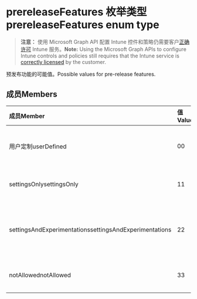# <a name="prereleasefeatures-enum-type"></a><span data-ttu-id="2ed17-101">prereleaseFeatures 枚举类型</span><span class="sxs-lookup"><span data-stu-id="2ed17-101">prereleaseFeatures enum type</span></span>

> <span data-ttu-id="2ed17-102">**注意：** 使用 Microsoft Graph API 配置 Intune 控件和策略仍需要客户[正确许可](https://go.microsoft.com/fwlink/?linkid=839381) Intune 服务。</span><span class="sxs-lookup"><span data-stu-id="2ed17-102">**Note:** Using the Microsoft Graph APIs to configure Intune controls and policies still requires that the Intune service is [correctly licensed](https://go.microsoft.com/fwlink/?linkid=839381) by the customer.</span></span>

<span data-ttu-id="2ed17-103">预发布功能的可能值。</span><span class="sxs-lookup"><span data-stu-id="2ed17-103">Possible values for pre-release features.</span></span>
## <a name="members"></a><span data-ttu-id="2ed17-104">成员</span><span class="sxs-lookup"><span data-stu-id="2ed17-104">Members</span></span>
|<span data-ttu-id="2ed17-105">成员</span><span class="sxs-lookup"><span data-stu-id="2ed17-105">Member</span></span>|<span data-ttu-id="2ed17-106">值</span><span class="sxs-lookup"><span data-stu-id="2ed17-106">Value</span></span>|<span data-ttu-id="2ed17-107">说明</span><span class="sxs-lookup"><span data-stu-id="2ed17-107">Description</span></span>|
|:---|:---|:---|
|<span data-ttu-id="2ed17-108">用户定制</span><span class="sxs-lookup"><span data-stu-id="2ed17-108">userDefined</span></span>|<span data-ttu-id="2ed17-109">0</span><span class="sxs-lookup"><span data-stu-id="2ed17-109">0</span></span>|<span data-ttu-id="2ed17-110">用户定义，默认值、 没有用途。</span><span class="sxs-lookup"><span data-stu-id="2ed17-110">User Defined, default value, no intent.</span></span>|
|<span data-ttu-id="2ed17-111">settingsOnly</span><span class="sxs-lookup"><span data-stu-id="2ed17-111">settingsOnly</span></span>|<span data-ttu-id="2ed17-112">1</span><span class="sxs-lookup"><span data-stu-id="2ed17-112">1</span></span>|<span data-ttu-id="2ed17-113">设置仅预发布功能。</span><span class="sxs-lookup"><span data-stu-id="2ed17-113">Settings only pre-release features.</span></span>|
|<span data-ttu-id="2ed17-114">settingsAndExperimentations</span><span class="sxs-lookup"><span data-stu-id="2ed17-114">settingsAndExperimentations</span></span>|<span data-ttu-id="2ed17-115">2</span><span class="sxs-lookup"><span data-stu-id="2ed17-115">2</span></span>|<span data-ttu-id="2ed17-116">设置和 experimentations 预发布功能。</span><span class="sxs-lookup"><span data-stu-id="2ed17-116">Settings and experimentations pre-release features.</span></span>|
|<span data-ttu-id="2ed17-117">notAllowed</span><span class="sxs-lookup"><span data-stu-id="2ed17-117">notAllowed</span></span>|<span data-ttu-id="2ed17-118">3</span><span class="sxs-lookup"><span data-stu-id="2ed17-118">3</span></span>|<span data-ttu-id="2ed17-119">不允许的预发布功能。</span><span class="sxs-lookup"><span data-stu-id="2ed17-119">Pre-release features not allowed.</span></span>|



